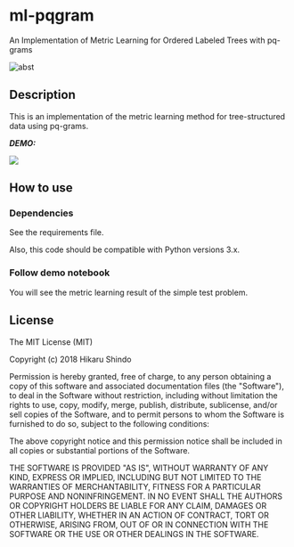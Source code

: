 # ml-pqgram

An Implementation of Metric Learning for Ordered Labeled Trees with pq-grams

![abst](https://user-images.githubusercontent.com/9132856/68642934-f428e780-0552-11ea-97b2-8bf05a2c5689.png)

## Description

This is an implementation of the metric learning method for tree-structured data using pq-grams.
 
***DEMO:***
 
 ![](https://user-images.githubusercontent.com/9132856/68640279-92647f80-054a-11ea-9c59-2e47d75c3f3f.gif)



## How to use

### Dependencies

See the requirements file.

Also, this code should be compatible with Python versions 3.x.

### Follow demo notebook

You will see the metric learning result of the simple test problem.


## License
 
The MIT License (MIT)

Copyright (c) 2018 Hikaru Shindo

Permission is hereby granted, free of charge, to any person obtaining a copy of this software and associated documentation files (the "Software"), to deal in the Software without restriction, including without limitation the rights to use, copy, modify, merge, publish, distribute, sublicense, and/or sell copies of the Software, and to permit persons to whom the Software is furnished to do so, subject to the following conditions:

The above copyright notice and this permission notice shall be included in all copies or substantial portions of the Software.

THE SOFTWARE IS PROVIDED "AS IS", WITHOUT WARRANTY OF ANY KIND, EXPRESS OR IMPLIED, INCLUDING BUT NOT LIMITED TO THE WARRANTIES OF MERCHANTABILITY, FITNESS FOR A PARTICULAR PURPOSE AND NONINFRINGEMENT. IN NO EVENT SHALL THE AUTHORS OR COPYRIGHT HOLDERS BE LIABLE FOR ANY CLAIM, DAMAGES OR OTHER LIABILITY, WHETHER IN AN ACTION OF CONTRACT, TORT OR OTHERWISE, ARISING FROM, OUT OF OR IN CONNECTION WITH THE SOFTWARE OR THE USE OR OTHER DEALINGS IN THE SOFTWARE.
